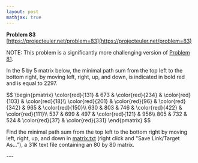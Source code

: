 ```yaml
---
layout: post
mathjax: true
---
```

**Problem 83**  
[https://projecteuler.net/problem=83](https://projecteuler.net/problem=83)

<p class="small_notice">NOTE: This problem is a significantly more challenging version of <a href="problem=81">Problem 81</a>.</p>
<p>In the 5 by 5 matrix below, the minimal path sum from the top left to the bottom right, by moving left, right, up, and down, is indicated in bold red and is equal to 2297.</p>
<div class="center">
$$
\begin{pmatrix}
\color{red}{131} &amp; 673 &amp; \color{red}{234} &amp; \color{red}{103} &amp; \color{red}{18}\\
\color{red}{201} &amp; \color{red}{96} &amp; \color{red}{342} &amp; 965 &amp; \color{red}{150}\\
630 &amp; 803 &amp; 746 &amp; \color{red}{422} &amp; \color{red}{111}\\
537 &amp; 699 &amp; 497 &amp; \color{red}{121} &amp; 956\\
805 &amp; 732 &amp; 524 &amp; \color{red}{37} &amp; \color{red}{331}
\end{pmatrix}
$$
</div>
<p>Find the minimal path sum from the top left to the bottom right by moving left, right, up, and down in <a href="project/resources/p083_matrix.txt">matrix.txt</a> (right click and "Save Link/Target As..."), a 31K text file containing an 80 by 80 matrix.</p>
---
